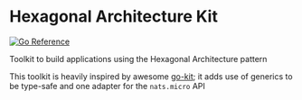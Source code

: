 # Hexagonal Architecture Kit

[![Go Reference](https://pkg.go.dev/badge/mcosta74/hexkit.svg)](https://pkg.go.dev/mcosta74/hexkit)

Toolkit to build applications using the Hexagonal Architecture pattern

This toolkit is heavily inspired by awesome [go-kit](https://github.com/go-kit/kit); 
it adds use of generics to be type-safe and one adapter for the `nats.micro` API
 